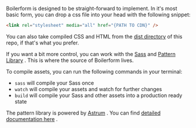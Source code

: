 Boilerform is designed to be straight-forward to implement. In it's most basic form, you can drop a css file into your head with the following snippet:

```html
<link rel="stylesheet" media="all" href="{PATH TO CDN}" />
```

You can also take compiled CSS and HTML from the [dist directory](https://github.com/hankchizljaw/boilerform/tree/master/dist/) of this repo, if that's what you prefer.

If you want a bit more control, you can work with the [Sass](https://github.com/hankchizljaw/boilerform/tree/master/assets/scss) and [Pattern Library](https://github.com/hankchizljaw/boilerform/tree/master/pattern-library) . This is where the source of Boilerform lives.

To compile assets, you can run the following commands in your terminal:

- `sass` will compile your Sass once
- `watch` will compile your assets and watch for further changes
- `build` will compile your Sass and other assets into a production ready state

The pattern library is powered by [Astrum](http://astrum.nodividestudio.com/) . You can find [detailed documentation here](https://github.com/NoDivide/Astrum) .
